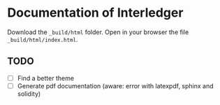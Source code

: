 # Documentation of Interledger

Download the `_build/html` folder. Open in your browser the file `_build/html/index.html`.

## TODO

- [ ] Find a better theme
- [ ] Generate pdf documentation (aware: error with latexpdf, sphinx and solidity)